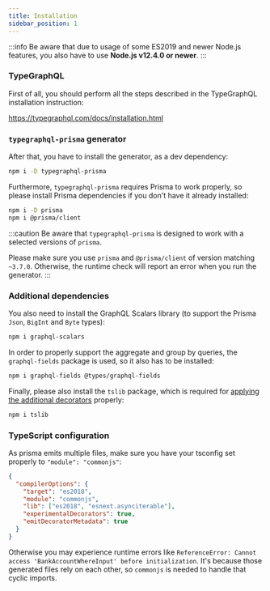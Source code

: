 ```yaml
---
title: Installation
sidebar_position: 1
---
```


:::info
Be aware that due to usage of some ES2019 and newer Node.js features, you also have to use **Node.js v12.4.0 or newer**.
:::

### TypeGraphQL

First of all, you should perform all the steps described in the TypeGraphQL installation instruction:

https://typegraphql.com/docs/installation.html

### `typegraphql-prisma` generator

After that, you have to install the generator, as a dev dependency:

```sh
npm i -D typegraphql-prisma
```

Furthermore, `typegraphql-prisma` requires Prisma to work properly, so please install Prisma dependencies if you don't have it already installed:

```sh
npm i -D prisma
npm i @prisma/client
```

:::caution
Be aware that `typegraphql-prisma` is designed to work with a selected versions of `prisma`.

Please make sure you use `prisma` and `@prisma/client` of version matching `~3.7.0`.
Otherwise, the runtime check will report an error when you run the generator.
:::

### Additional dependencies

You also need to install the GraphQL Scalars library (to support the Prisma `Json`, `BigInt` and `Byte` types):

```sh
npm i graphql-scalars
```

In order to properly support the aggregate and group by queries, the `graphql-fields` package is used, so it also has to be installed:

```sh
npm i graphql-fields @types/graphql-fields
```

Finally, please also install the `tslib` package, which is required for [applying the additional decorators](../advanced/additional-decorators.md) properly:

```sh
npm i tslib
```

### TypeScript configuration

As prisma emits multiple files, make sure you have your tsconfig set properly to `"module": "commonjs"`:

```json {4}
{
  "compilerOptions": {
    "target": "es2018",
    "module": "commonjs",
    "lib": ["es2018", "esnext.asynciterable"],
    "experimentalDecorators": true,
    "emitDecoratorMetadata": true
  }
}
```

Otherwise you may experience runtime errors like `ReferenceError: Cannot access 'BankAccountWhereInput' before initialization`.
It's because those generated files rely on each other, so `commonjs` is needed to handle that cyclic imports.
